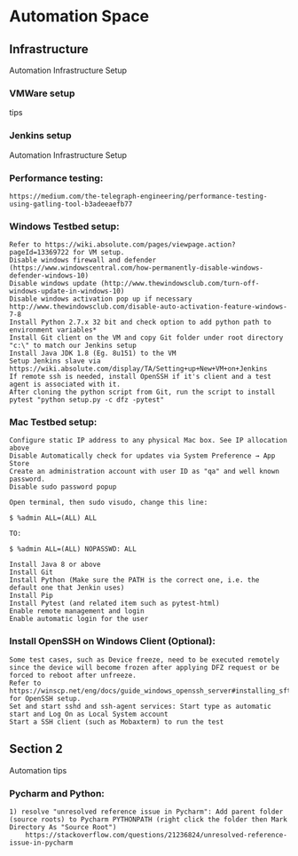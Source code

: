 ﻿# Automation Space


## Infrastructure

Automation Infrastructure Setup

### VMWare setup
tips

### Jenkins setup
Automation Infrastructure Setup

### Performance testing:
	https://medium.com/the-telegraph-engineering/performance-testing-using-gatling-tool-b3adeeaefb77

### Windows Testbed setup:
	Refer to https://wiki.absolute.com/pages/viewpage.action?pageId=13369722 for VM setup. 
	Disable windows firewall and defender (https://www.windowscentral.com/how-permanently-disable-windows-defender-windows-10)
	Disable windows update (http://www.thewindowsclub.com/turn-off-windows-update-in-windows-10)
	Disable windows activation pop up if necessary http://www.thewindowsclub.com/disable-auto-activation-feature-windows-7-8
	Install Python 2.7.x 32 bit and check option to add python path to environment variables*
	Install Git client on the VM and copy Git folder under root directory "c:\" to match our Jenkins setup 
	Install Java JDK 1.8 (Eg. 8u151) to the VM
	Setup Jenkins slave via https://wiki.absolute.com/display/TA/Setting+up+New+VM+on+Jenkins
	If remote ssh is needed, install OpenSSH if it's client and a test agent is associated with it.
	After cloning the python script from Git, run the script to install pytest "python setup.py -c dfz -pytest"

### Mac Testbed setup:
	Configure static IP address to any physical Mac box. See IP allocation above 
	Disable Automatically check for updates via System Preference → App Store
	Create an administration account with user ID as "qa" and well known password.
	Disable sudo password popup

	Open terminal, then sudo visudo, change this line:

	$ %admin ALL=(ALL) ALL

	TO:

	$ %admin ALL=(ALL) NOPASSWD: ALL

	Install Java 8 or above
	Install Git
	Install Python (Make sure the PATH is the correct one, i.e. the default one that Jenkin uses)
	Install Pip
	Install Pytest (and related item such as pytest-html)
	Enable remote management and login
	Enable automatic login for the user

### Install OpenSSH on Windows Client (Optional):
	Some test cases, such as Device freeze, need to be executed remotely since the device will become frozen after applying DFZ request or be forced to reboot after unfreeze.
	Refer to https://winscp.net/eng/docs/guide_windows_openssh_server#installing_sftp_ssh_server for OpenSSH setup.
	Set and start sshd and ssh-agent services: Start type as automatic start and Log On as Local System account
	Start a SSH client (such as Mobaxterm) to run the test

## Section 2

Automation tips

### Pycharm and Python:
	1) resolve "unresolved reference issue in Pycharm": Add parent folder (source roots) to Pycharm PYTHONPATH (right click the folder then Mark Directory As "Source Root")
		https://stackoverflow.com/questions/21236824/unresolved-reference-issue-in-pycharm
